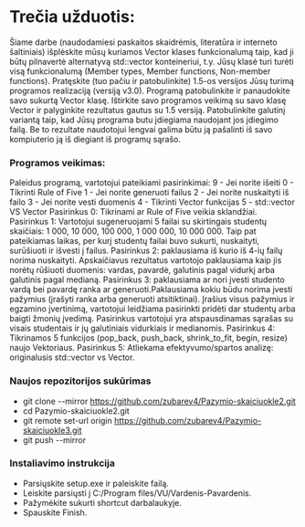 # Trečia užduotis: 
Šiame darbe (naudodamiesi paskaitos skaidrėmis, literatūra ir interneto šaltiniais) išplėskite mūsų kuriamos Vector klases funkcionalumą taip, kad ji būtų pilnavertė alternatyvą std::vector konteineriui, t.y. Jūsų klasė turi turėti visą funkcionalumą (Member types, Member functions, Non-member functions). Pratęskite (tuo pačiu ir patobulinkite) 1.5-os versijos Jūsų turimą programos realizaciją (versiją v3.0). Programą patobulinkite ir panaudokite savo sukurtą Vector klasę. Ištirkite savo programos veikimą su savo klasę Vector ir palyginkite rezultatus gautus su 1.5 versiją. Patobulinkite galutinį variantą taip, kad Jūsų programa butu įdiegiama naudojant jos įdiegimo failą. Be to rezultate naudotojui lengvai galima būtu ją pašalinti iš savo kompiuterio ją iš diegiant iš programų sąrašo.

### Programos veikimas: 
Paleidus programą, vartotojui pateikiami pasirinkimai: 9 - Jei norite išeiti 0 - Tikrinti Rule of Five 1 - Jei norite generuoti failus 2 - Jei norite nuskaityti iš failo 3 - Jei norite vesti duomenis 4 - Tikrinti Vector funkcijas 5 - std::vector VS Vector
Pasirinkus 0: Tikrinami ar Rule of Five veikia sklandžiai.
Pasirinkus 1: Vartotojui sugeneruojami 5 failai su skirtingais studentų skaičiais: 1 000, 10 000, 100 000, 1 000 000, 10 000 000. Taip pat pateikiamas laikas, per kurį studentų failai buvo sukurti, nuskaityti, surūšiuoti ir išvesti į failus.
Pasirinkus 2: paklausiama iš kurio iš 4-ių failų norima nuskaityti. Apskaičiavus rezultatus vartotojo paklausiama kaip jis norėtų rūšiuoti duomenis: vardas, pavardė, galutinis pagal vidurkį arba galutinis pagal medianą.
Pasirinkus 3: paklausiama ar nori įvesti studento vardą bei pavardę ranka ar generuoti.Paklausiama kokiu būdu norima įvesti pažymius (įrašyti ranka arba generuoti atsitiktinai). Įrašius visus pažymius ir egzamino įvertinimą, vartotojui leidžiama pasirinkti pridėti dar studentų arba baigti žmonių įvedimą. Pasirinkus vartotojui yra atspausdinamas sąrašas su visais studentais ir jų galutiniais vidurkiais ir medianomis.
Pasirinkus 4: Tikrinamos 5 funkcijos (pop_back, push_back, shrink_to_fit, begin, resize) naujo Vektoriaus.
Pasirinkus 5: Atliekama efektyvumo/spartos analizę: originalusis std::vector vs Vector.

### Naujos repozitorijos sukūrimas
- git clone --mirror https://github.com/zubarev4/Pazymio-skaiciuokle2.git
- cd Pazymio-skaiciuokle2.git
- git remote set-url origin https://github.com/zubarev4/Pazymio-skaiciuokle3.git
- git push --mirror


### Instaliavimo instrukcija
- Parsiųskite setup.exe ir paleiskite failą.
- Leiskite parsiųsti į C:/Program files/VU/Vardenis-Pavardenis.
- Pažymėkite sukurti shortcut darbalaukyje.
- Spauskite Finish.
